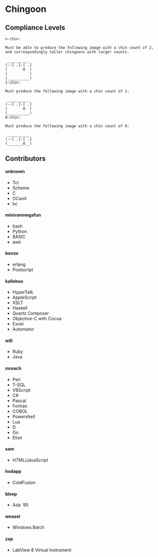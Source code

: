 # Chingoon

## Compliance Levels

```
n-chin:

Must be able to produce the following image with a chin count of 2, and correspondingly taller chingoons with larger counts.

 __________
(--[ .]-[ .]
(       O  )
(          )
(__________)
1-chin:

Must produce the following image with a chin count of 1:

 __________
(--[ .]-[ .]
(       O  )
(__________)
0-chin:

Must produce the following image with a chin count of 0:

 __________
(--[ .]-[ .]
(_______O__)
```

## Contributors

#### unknown

* Tcl
* Scheme
* C
* OCaml
* bc

#### minivanmegafun

* bash
* Python
* BASIC
* awk

#### bonzo

* erlang
* Postscript

#### kalleboo

* HyperTalk
* AppleScript
* XSLT
* Haskell
* Quartz Composer
* Objective-C with Cocoa
* Excel
* Automator

#### will

* Ruby
* Java

#### mroach

* Perl
* T-SQL
* VBScript
* C#
* Pascal
* Fortran
* COBOL
* Powershell
* Lua
* D
* Go
* Elixir

#### sam

* HTML/JavaScript

#### hodapp

* ColdFusion

#### bleep

* Ada '95

#### weasel

* Windows Batch

#### zap

* LabView 8 Virtual Instrument
